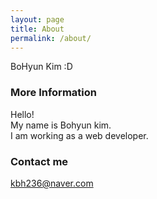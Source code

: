 ```yaml
---
layout: page
title: About
permalink: /about/
---
```


BoHyun Kim :D  

### More Information

Hello!  
My name is Bohyun kim.  
I am working as a web developer.

### Contact me

[kbh236@naver.com](mailto:kbh236@naver.com)
